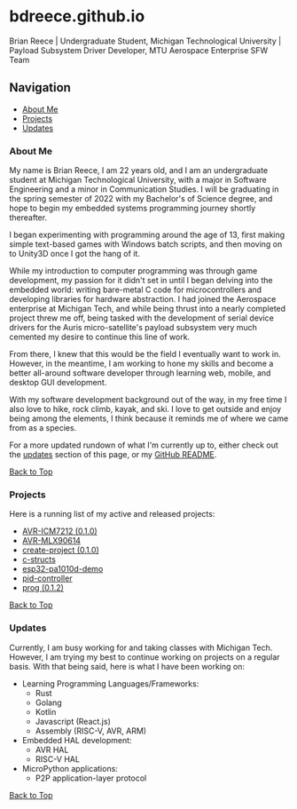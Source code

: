 # bdreece.github.io

  Brian Reece |
  Undergraduate Student, Michigan Technological University |
  Payload Subsystem Driver Developer, MTU Aerospace Enterprise SFW Team

## Navigation

* [About Me](#about-me)
* [Projects](#projects)
* [Updates](#updates)

### About Me

  My name is Brian Reece, I am 22 years old, and I am an undergraduate student at
  Michigan Technological University, with a major in Software Engineering and a
  minor in Communication Studies. I will be graduating in the spring semester of 2022
  with my Bachelor's of Science degree, and hope to begin my embedded systems
  programming journey shortly thereafter. 

  I began experimenting with programming around the age of 13, first making simple
  text-based games with Windows batch scripts, and then moving on to Unity3D once
  I got the hang of it.

  While my introduction to computer programming was through
  game development, my passion for it didn't set in until I began delving into the
  embedded world: writing bare-metal C code for microcontrollers and developing
  libraries for hardware abstraction. I had joined the Aerospace enterprise at
  Michigan Tech, and while being thrust into a nearly completed project threw me
  off, being tasked with the development of serial device drivers for the Auris
  micro-satellite's payload subsystem very much cemented my desire to continue this
  line of work.

  From there, I knew that this would be the field I eventually want
  to work in. However, in the meantime, I am working to hone my skills and become
  a better all-around software developer through learning web, mobile, and desktop
  GUI development.

  With my software development background out of the way, in my free time I also
  love to hike, rock climb, kayak, and ski. I love to get outside and enjoy being
  among the elements, I think because it reminds me of where we came from as a
  species.

  For a more updated rundown of what I'm currently up to, either check out the
  [updates](#updates) section of this page, or my [GitHub README](/bdreece).

  [Back to Top](#navigation)

### Projects

  Here is a running list of my active and released projects:
  
  * [AVR-ICM7212 (0.1.0)](/AVR-ICM7212)
  * [AVR-MLX90614](/AVR-MLX90614)
  * [create-project (0.1.0)](/create-project)
  * [c-structs](/c-structs)
  * [esp32-pa1010d-demo](/esp32-pa1010d-demo)
  * [pid-controller](/pid-controller)
  * [prog (0.1.2)](/prog)

  [Back to Top](#navigation)

### Updates

  Currently, I am busy working for and taking classes with Michigan Tech. However,
  I am trying my best to continue working on projects on a regular basis. With
  that being said, here is what I have been working on:

  * Learning Programming Languages/Frameworks:
    * Rust
    * Golang
    * Kotlin
    * Javascript (React.js)
    * Assembly (RISC-V, AVR, ARM)
  * Embedded HAL development:
    * AVR HAL
    * RISC-V HAL
  * MicroPython applications:
    * P2P application-layer protocol

  [Back to Top](#navigation)
